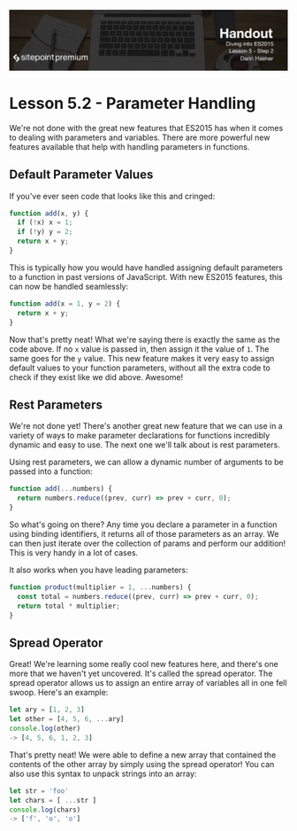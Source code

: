 ![](headings/5.2.png)

# Lesson 5.2 - Parameter Handling

We're not done with the great new features that ES2015 has when it comes to dealing with parameters and variables. There are more powerful new features available that help with handling parameters in functions.

## Default Parameter Values

If you've ever seen code that looks like this and cringed:

```js
function add(x, y) {
  if (!x) x = 1;
  if (!y) y = 2;
  return x + y;
}
```

This is typically how you would have handled assigning default parameters to a function in past versions of JavaScript. With new ES2015 features, this can now be handled seamlessly:

```js
function add(x = 1, y = 2) {
  return x + y;
}
```

Now that's pretty neat! What we're saying there is exactly the same as the code above. If no `x` value is passed in, then assign it the value of `1`. The same goes for the `y` value. This new feature makes it very easy to assign default values to your function parameters, without all the extra code to check if they exist like we did above. Awesome!

## Rest Parameters

We're not done yet! There's another great new feature that we can use in a variety of ways to make parameter declarations for functions incredibly dynamic and easy to use. The next one we'll talk about is rest parameters.

Using rest parameters, we can allow a dynamic number of arguments to be passed into a function:

```js
function add(...numbers) {
  return numbers.reduce((prev, curr) => prev + curr, 0);
}
```

So what's going on there? Any time you declare a parameter in a function using binding identifiers, it returns all of those parameters as an array. We can then just iterate over the collection of params and perform our addition! This is very handy in a lot of cases.

It also works when you have leading parameters:

```js
function product(multiplier = 1, ...numbers) {
  const total = numbers.reduce((prev, curr) => prev + curr, 0);
  return total * multiplier;
}
```

## Spread Operator

Great! We're learning some really cool new features here, and there's one more that we haven't yet uncovered. It's called the spread operator. The spread operator allows us to assign an entire array of variables all in one fell swoop. Here's an example:

```js
let ary = [1, 2, 3]
let other = [4, 5, 6, ...ary]
console.log(other)
-> [4, 5, 6, 1, 2, 3]
```

That's pretty neat! We were able to define a new array that contained the contents of the other array by simply using the spread operator! You can also use this syntax to unpack strings into an array:

```js
let str = 'foo'
let chars = [ ...str ]
console.log(chars)
-> ['f', 'o', 'o']
```
